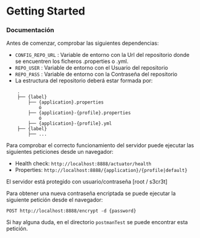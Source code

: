 # Getting Started

### Documentación
Antes de comenzar, comprobar las siguientes dependencias:

* `CONFIG_REPO_URL` : Variable de entorno con la Url del repositorio donde se encuentren los ficheros .properties o .yml.
* `REPO_USER`         : Variable de entorno con el Usuario del repositorio
* `REPO_PASS`         : Variable de entorno con la Contraseña del repositorio
* La estructura del repositorio deberá estar formada por:

```
    .
    ├── {label}
        ├── {application}.properties
        	ó
        ├── {application}-{profile}.properties
        	ó
        ├── {application}-{profile}.yml
    ├── {label}
        ├── ...

```



Para comprobar el correcto funcionamiento del servidor puede ejecutar las siguientes peticiones desde un navegador:

* Health check:	`http://localhost:8888/actuator/health`
* Properties:	`http://localhost:8888/{application}/{profile|default}`

El servidor está protegido con usuario/contraseña [root / s3cr3t]

Para obtener una nueva contraseña encriptada se puede ejecutar la siguiente petición desde el navegador:

```
POST http://localhost:8888/encrypt -d {password}
```

Si hay alguna duda, en el directorio `postmanTest` se puede encontrar esta petición.
